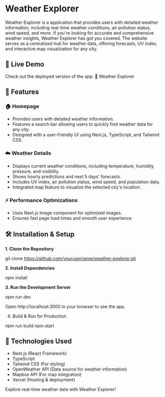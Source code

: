 # Weather Explorer

Weather Explorer is a application that provides users with detailed weather information, including real-time weather conditions, air pollution status, wind speed, and more. If you're looking for accurate and comprehensive weather insights, Weather Explorer has got you covered. The website serves as a centralized hub for weather data, offering forecasts, UV index, and interactive map visualization for any city.

## 🚀 Live Demo

Check out the deployed version of the app: 🔗 Weather Explorer

## 📌 Features

### 🏠 Homepage
* Provides users with detailed weather information.
* Features a search bar allowing users to quickly find weather data for any city.
* Designed with a user-friendly UI using Next.js, TypeScript, and Tailwind CSS.

### ☁️ Weather Details
* Displays current weather conditions, including temperature, humidity, pressure, and visibility.
* Shows hourly predictions and next 5 days' forecasts.
* Includes UV index, air pollution status, wind speed, and population data.
* Integrated map feature to visualize the selected city's location.

### ⚡ Performance Optimizations
* Uses Next.js Image component for optimized images.
* Ensures fast page load times and smooth user experience.

## 🛠️ Installation & Setup
**1. Clone the Repository**

git clone https://github.com/yourusername/weather-explorer.git

**2. Install Dependencies**

npm install

**3. Run the Development Server**

npm run dev

Open http://localhost:3000 in your browser to see the app.

4. Build & Run for Production

npm run build
npm start

## 🎯 Technologies Used
* Next.js (React Framework)
* TypeScript
* Tailwind CSS (For styling)
* OpenWeather API (Data source for weather information)
* Mapbox API (For map integration)
* Vercel (Hosting & deployment)

Explore real-time weather data with Weather Explorer!
